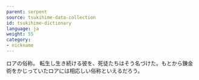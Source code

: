 ```yaml
---
parent: serpent
source: tsukihime-data-collection
id: tsukihime-dictionary
language: ja
weight: 55
category:
- nickname
---
```


ロアの俗称。
転生し生き続ける彼を、死徒たちはそう名づけた。もとから錬金術をかじっていたロアには相応しい俗称といえるだろう。
